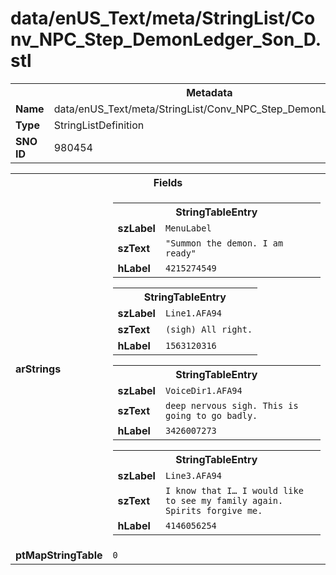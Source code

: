 <h1>data/enUS_Text/meta/StringList/Conv_NPC_Step_DemonLedger_Son_D.stl</h1><table><tr><th colspan="100%">Metadata</th></tr><tr><td><b>Name</b></td><td>data/enUS_Text/meta/StringList/Conv_NPC_Step_DemonLedger_Son_D.stl</td></tr><tr><td><b>Type</b></td><td>StringListDefinition</td></tr><tr><td><b>SNO ID</b></td><td>980454</td></tr></table>

<table><tr><th colspan="100%">Fields</th></tr><tr><td><b>arStrings</b></td><td><table><tr><th colspan="100%">StringTableEntry</th></tr><tr><td><b>szLabel</b></td><td><code>MenuLabel</code></td></tr><tr><td><b>szText</b></td><td><code>"Summon the demon. I am ready"</code></td></tr><tr><td><b>hLabel</b></td><td><code>4215274549</code></td></tr></table>


<table><tr><th colspan="100%">StringTableEntry</th></tr><tr><td><b>szLabel</b></td><td><code>Line1.AFA94</code></td></tr><tr><td><b>szText</b></td><td><code>(sigh) All right.</code></td></tr><tr><td><b>hLabel</b></td><td><code>1563120316</code></td></tr></table>


<table><tr><th colspan="100%">StringTableEntry</th></tr><tr><td><b>szLabel</b></td><td><code>VoiceDir1.AFA94</code></td></tr><tr><td><b>szText</b></td><td><code>deep nervous sigh. This is going to go badly.</code></td></tr><tr><td><b>hLabel</b></td><td><code>3426007273</code></td></tr></table>


<table><tr><th colspan="100%">StringTableEntry</th></tr><tr><td><b>szLabel</b></td><td><code>Line3.AFA94</code></td></tr><tr><td><b>szText</b></td><td><code>I know that I… I would like to see my family again. Spirits forgive me.</code></td></tr><tr><td><b>hLabel</b></td><td><code>4146056254</code></td></tr></table>


</td></tr><tr><td><b>ptMapStringTable</b></td><td><code>0</code></td></tr></table>

